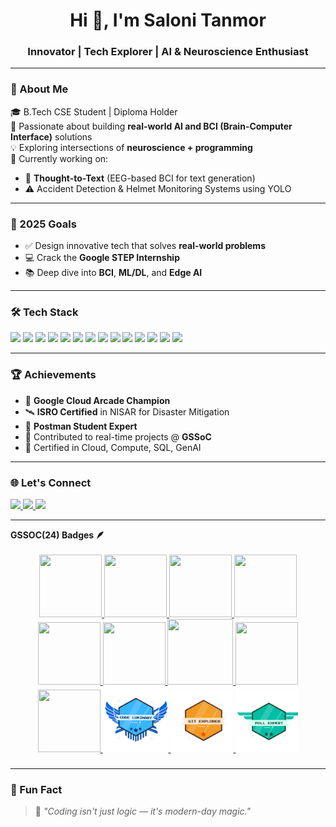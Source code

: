<h1 align="center">Hi 👋, I'm Saloni Tanmor</h1>
<h3 align="center">Innovator | Tech Explorer | AI & Neuroscience Enthusiast</h3>

<!--
<p align="center">
  <img src="https://komarev.com/ghpvc/?username=Saloni3494&label=Profile%20views&color=0e75b6&style=flat" alt="Saloni3494" />
</p> -->

---

### 🧠 About Me  
🎓 B.Tech CSE Student | Diploma Holder  
🚀 Passionate about building **real-world AI and BCI (Brain-Computer Interface)** solutions  
💡 Exploring intersections of **neuroscience + programming**  
🎯 Currently working on:  
   - 🧬 **Thought-to-Text** (EEG-based BCI for text generation)  
   - ⚠️ Accident Detection & Helmet Monitoring Systems using YOLO  

---

### 🌱 2025 Goals  
- ✅ Design innovative tech that solves **real-world problems**  
- 💻 Crack the **Google STEP Internship**  
- 📚 Deep dive into **BCI**, **ML/DL**, and **Edge AI**  

---


### 🛠️ Tech Stack

<p align="left">
  <img src="https://img.shields.io/badge/Python-3776AB?style=for-the-badge&logo=python&logoColor=white" />
  <img src="https://img.shields.io/badge/C%2B%2B-00599C?style=for-the-badge&logo=c%2B%2B&logoColor=white" />
  <img src="https://img.shields.io/badge/JavaScript-F7DF1E?style=for-the-badge&logo=javascript&logoColor=black" />
  <img src="https://img.shields.io/badge/Node.js-339933?style=for-the-badge&logo=node-dot-js&logoColor=white" />
  <img src="https://img.shields.io/badge/Flask-000000?style=for-the-badge&logo=flask&logoColor=white" />
  <img src="https://img.shields.io/badge/React-20232A?style=for-the-badge&logo=react&logoColor=61DAFB" />
  <img src="https://img.shields.io/badge/OpenCV-27338e?style=for-the-badge&logo=opencv&logoColor=white" />
  <img src="https://img.shields.io/badge/YOLOv5-FF4757?style=for-the-badge&logo=yolov5&logoColor=white" />
  <img src="https://img.shields.io/badge/MySQL-00758F?style=for-the-badge&logo=mysql&logoColor=white" />
  <img src="https://img.shields.io/badge/SQLite-07405E?style=for-the-badge&logo=sqlite&logoColor=white" />
  <img src="https://img.shields.io/badge/Postman-FF6C37?style=for-the-badge&logo=postman&logoColor=white" />
  <img src="https://img.shields.io/badge/ADB-3DDC84?style=for-the-badge&logo=android&logoColor=white" />
  <img src="https://img.shields.io/badge/HTML-E34F26?style=for-the-badge&logo=html5&logoColor=white" />
  <img src="https://img.shields.io/badge/CSS-1572B6?style=for-the-badge&logo=css3&logoColor=white" />
</p>

---

### 🏆 Achievements

- 🏅 **Google Cloud Arcade Champion**  
- 🛰️ **ISRO Certified** in NISAR for Disaster Mitigation  
- 🧪 **Postman Student Expert**  
- 🌟 Contributed to real-time projects @ **GSSoC**  
- 📜 Certified in Cloud, Compute, SQL, GenAI  

---

### 🌐 Let's Connect

<p align="left">
  <a href="https://www.linkedin.com/in/saloni-tanmor/" target="_blank">
    <img src="https://img.shields.io/badge/LinkedIn-blue?style=for-the-badge&logo=linkedin&logoColor=white" />
  </a>
  <a href="mailto:saloni.tanmor1@gmail.com">
    <img src="https://img.shields.io/badge/Gmail-D14836?style=for-the-badge&logo=gmail&logoColor=white" />
  </a>
  <a href="https://saloni-dev.vercel.app/" target="_blank">
    <img src="https://img.shields.io/badge/Portfolio-000?style=for-the-badge&logo=google-chrome&logoColor=white" />
  </a>
</p>

---


 <summary><b>GSSOC(24) Badges 🪶</b></summary><br>
<div style='display:flex; align-items:center; gap: 10px;' align='center'><a href="https://gssoc.girlscript.tech/leaderboard">
<img src="https://raw.githubusercontent.com/GSSoC24/Postman-Challenge/main/docs/assets/Postman%20White.png" width="100px" height="100px" />
  <img src="https://raw.githubusercontent.com/GSSoC24/Postman-Challenge/main/docs/assets/1.png" width="100px" height="100px" />
  <img src="https://raw.githubusercontent.com/GSSoC24/Postman-Challenge/main/docs/assets/2.png" width="100px" height="100px" />
  <img src="https://raw.githubusercontent.com/GSSoC24/Postman-Challenge/main/docs/assets/3.png" width="100px" height="100px" />
  <img src="https://raw.githubusercontent.com/GSSoC24/Postman-Challenge/main/docs/assets/4.png" width="100px" height="100px" />
  <img src="https://raw.githubusercontent.com/GSSoC24/Postman-Challenge/main/docs/assets/5.png" width="100px" height="100px" />
  <img src="https://raw.githubusercontent.com/GSSoC24/Postman-Challenge/main/docs/assets/6.png" width="105px" height="105px" />
  <img src="https://raw.githubusercontent.com/GSSoC24/Postman-Challenge/main/docs/assets/7.png" width="100px" height="100px" />
  <img src="https://raw.githubusercontent.com/GSSoC24/Postman-Challenge/main/docs/assets/8.png" width="100px" height="100px" />
  <img src="https://raw.githubusercontent.com/GSSoC24/Contributor/refs/heads/main/assets/Code%20Luminary.png" width="105px" height="105px" />
  <img src="https://raw.githubusercontent.com/GSSoC24/Contributor/refs/heads/main/assets/Git%20Explorer.png" width="100px" height="100px" />
  <img src="https://raw.githubusercontent.com/GSSoC24/Contributor/refs/heads/main/assets/Pull%20Expert.png" width="100px" height="100px" /></a>
</div>

###

<!--
<p>
  <img src="https://github-readme-stats.vercel.app/api?username=Saloni3494&show_icons=true&count_private=true&include_all_commits=true&theme=radical" alt="Saloni's GitHub Stats" />
</p>



<p>
  <img src="https://github-readme-stats.vercel.app/api/top-langs/?username=Saloni3494&layout=compact&theme=radical" alt="Top Languages" />
</p>

### 🔥 Streaks

<div>
  <img src="https://streak-stats.demolab.com?user=Saloni3494&locale=en&mode=daily&theme=dracula&hide_border=false&border_radius=5&order=3" height="150" alt="streak graph"  />
</div>

### 🏆 Trophies 

<div align="center">
  <img src="https://github-profile-trophy.vercel.app?username=Saloni3494&theme=dracula&column=-1&row=1&margin-w=8&margin-h=8&no-bg=false&no-frame=false&order=4" height="150" alt="trophy graph"  />
</div>
-->

---

### 🔭 Fun Fact  
> 💭 *"Coding isn't just logic — it's modern-day magic."*



<!--<picture>
  <source media="(prefers-color-scheme: dark)" srcset="https://raw.githubusercontent.com/maurodesouza/maurodesouza/output/pacman-contribution-graph-dark.svg">
  <source media="(prefers-color-scheme: light)" srcset="https://raw.githubusercontent.com/maurodesouza/maurodesouza/output/pacman-contribution-graph.svg">
  <img alt="pacman contribution graph" src="https://raw.githubusercontent.com/maurodesouza/maurodesouza/output/pacman-contribution-graph.svg">
</picture>

### --->


<!---
Saloni3494/Saloni3494 is a ✨ special ✨ repository because its `README.md` (this file) appears on your GitHub profile.
You can click the Preview link to take a look at your changes.
--->

